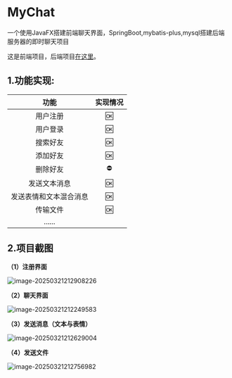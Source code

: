 # MyChat

一个使用JavaFX搭建前端聊天界面，SpringBoot,mybatis-plus,mysql搭建后端服务器的即时聊天项目

这是前端项目，后端项目[在这里](https://github.com/2023zc/MyChatSeriver)。

## 1.功能实现: 

|          功能          |  实现情况  |
| :--------------------: | :--------: |
|        用户注册        |    :ok:    |
|        用户登录        |    :ok:    |
|        搜索好友        |    :ok:    |
|        添加好友        |    :ok:    |
|        删除好友        | :no_entry: |
|      发送文本消息      |    :ok:    |
| 发送表情和文本混合消息 |    :ok:    |
|        传输文件        |    :ok:    |
|         ......         |            |

## 2.项目截图

**（1）注册界面**

![image-20250321212908226](https://toms.oss-cn-beijing.aliyuncs.com/img/login.png?Expires=1742566534&OSSAccessKeyId=TMP.3KqQ1U5zFR9jPyUN8o1GEPkX5G29p15Df2dvPcQSxpz63C6Ve5dVGBtCsVp73yuFhigNipE1juhRS5RML5NrzAkxDCeetU&Signature=%2F9gKkUg0IxwOIisre%2BuYWwkJaN0%3D)

**（2）聊天界面**

![image-20250321212249583](https://toms.oss-cn-beijing.aliyuncs.com/img/chat.png?Expires=1742566492&OSSAccessKeyId=TMP.3KqQ1U5zFR9jPyUN8o1GEPkX5G29p15Df2dvPcQSxpz63C6Ve5dVGBtCsVp73yuFhigNipE1juhRS5RML5NrzAkxDCeetU&Signature=JOdqDiuf0l4g7prh62dIt%2Fxrovw%3D)

**（3）发送消息（文本与表情）**

![image-20250321212629004](https://toms.oss-cn-beijing.aliyuncs.com/img/chatMessage.png?Expires=1742566521&OSSAccessKeyId=TMP.3KqQ1U5zFR9jPyUN8o1GEPkX5G29p15Df2dvPcQSxpz63C6Ve5dVGBtCsVp73yuFhigNipE1juhRS5RML5NrzAkxDCeetU&Signature=AVJ2zhNrK%2FbNcgQ2bp5NMhSuWVo%3D)

**（4）发送文件**

![image-20250321212756982](https://toms.oss-cn-beijing.aliyuncs.com/img/sendImg.png?Expires=1742566548&OSSAccessKeyId=TMP.3KqQ1U5zFR9jPyUN8o1GEPkX5G29p15Df2dvPcQSxpz63C6Ve5dVGBtCsVp73yuFhigNipE1juhRS5RML5NrzAkxDCeetU&Signature=6GY%2F8ueKjquIN%2Ffu%2F8eTTwaPhCw%3D)

